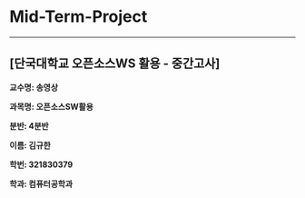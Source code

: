 # Mid-Term-Project

---

## **[단국대학교 오픈소스WS 활용 - 중간고사]**

**교수명: 송영상**

**과목명: 오픈소스SW활용**

**분반: 4분반**

**이름: 김규한**

**학번: 321830379**

**학과: 컴퓨터공학과**
